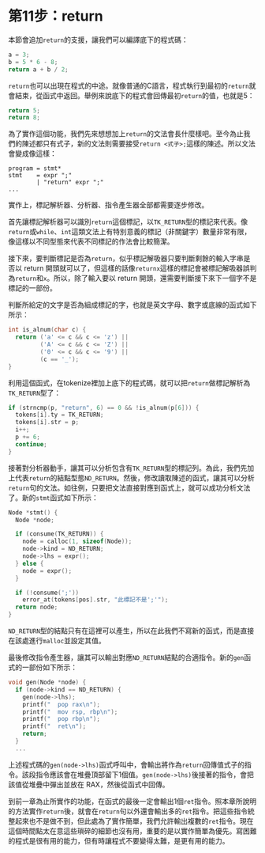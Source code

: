 # 第11步：return

本節會追加`return`的支援，讓我們可以編譯底下的程式碼：

```c
a = 3;
b = 5 * 6 - 8;
return a + b / 2;
```

`return`也可以出現在程式的中途。就像普通的C語言，程式執行到最初的`return`就會結束，從函式中返回。舉例來說底下的程式會回傳最初`return`的值，也就是5：

```c
return 5;
return 8;
```

為了實作這個功能，我們先來想想加上`return`的文法會長什麼樣吧。至今為止我們的陳述都只有式子，新的文法則需要接受`return <式子>;`這樣的陳述。所以文法會變成像這樣：

```text
program = stmt*
stmt    = expr ";"
        | "return" expr ";"
...
```

實作上，標記解析器、分析器、指令產生器全部都需要逐步修改。

首先讓標記解析器可以識別`return`這個標記，以`TK_RETURN`型的標記來代表。像`return`或`while`、`int`這類文法上有特別意義的標記（非關鍵字）數量非常有限，像這樣以不同型態來代表不同標記的作法會比較簡潔。

接下來，要判斷標記是否為`return`，似乎標記解吸器只要判斷剩餘的輸入字串是否以 return 開頭就可以了，但這樣的話像`returnx`這樣的標記會被標記解吸器誤判為`return`和`x`。所以，除了輸入要以 return 開頭，還需要判斷接下來下一個字不是標記的一部份。

判斷所給定的文字是否為組成標記的字，也就是英文字母、數字或底線的函式如下所示：

```c
int is_alnum(char c) {
  return ('a' <= c && c <= 'z') ||
         ('A' <= c && c <= 'Z') ||
         ('0' <= c && c <= '9') ||
         (c == '_');
}
```

利用這個函式，在tokenize裡加上底下的程式碼，就可以把`return`做標記解析為`TK_RETURN`型了：

```c
if (strncmp(p, "return", 6) == 0 && !is_alnum(p[6])) {
  tokens[i].ty = TK_RETURN;
  tokens[i].str = p;
  i++;
  p += 6;
  continue;
}
```

接著對分析器動手，讓其可以分析包含有`TK_RETURN`型的標記列。為此，我們先加上代表`return`的結點型態`ND_RETURN`。然後，修改讀取陳述的函式，讓其可以分析`return`句的文法。如往例，只要把文法直接對應到函式上，就可以成功分析文法了。新的`stmt`函式如下所示：

```c
Node *stmt() {
  Node *node;

  if (consume(TK_RETURN)) {
    node = calloc(1, sizeof(Node));
    node->kind = ND_RETURN;
    node->lhs = expr();
  } else {
    node = expr();
  }

  if (!consume(';'))
    error_at(tokens[pos].str, "此標記不是';'");
  return node;
}
```

`ND_RETURN`型的結點只有在這裡可以產生，所以在此我們不寫新的函式，而是直接在該處進行`malloc`並設定其值。

最後修改指令產生器，讓其可以輸出對應`ND_RETURN`結點的合適指令。新的`gen`函式的一部份如下所示：

```c
void gen(Node *node) {
  if (node->kind == ND_RETURN) {
    gen(node->lhs);
    printf("  pop rax\n");
    printf("  mov rsp, rbp\n");
    printf("  pop rbp\n");
    printf("  ret\n");
    return;
  }
  ...
```

上述程式碼的`gen(node->lhs)`函式呼叫中，會輸出將作為`return`回傳值式子的指令。該段指令應該會在堆疊頂部留下1個值。`gen(node->lhs)`後接著的指令，會把該值從堆疊中彈出並放在 RAX，然後從函式中回傳。

到前一章為止所實作的功能，在函式的最後一定會輸出1個`ret`指令。照本章所說明的方法實作`return`後，就會在`return`句以外還會輸出多的`ret`指令。把這些指令統整起來也不是做不到，但此處為了實作簡單，我們允許輸出複數的`ret`指令。現在這個時間點太在意這些瑣碎的細節也沒有用，重要的是以實作簡單為優先。寫困難的程式是很有用的能力，但有時讓程式不要變得太難，是更有用的能力。

